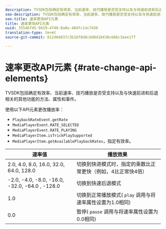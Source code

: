 ```yaml
---
description: TVSDK包括确定有效率、当前速率、技巧播放是否受支持以及与快速前进和后退相关的其他功能的方法、属性和事件。
seo-description: TVSDK包括确定有效率、当前速率、技巧播放是否受支持以及与快速前进和后退相关的其他功能的方法、属性和事件。
seo-title: 速率更改API元素
title: 速率更改API元素
uuid: 3554bf45-9419-4740-8a0e-484fc14c7436
translation-type: tm+mt
source-git-commit: 812d04037c3b18f8d8cdd0d18430c686c3eee1ff

---
```



# 速率更改API元素 {#rate-change-api-elements}

TVSDK包括确定有效率、当前速率、技巧播放是否受支持以及与快速前进和后退相关的其他功能的方法、属性和事件。

<!--<a id="section_E5D37C71323947E2AED8B866D9835E31"></a>-->

使用以下API元素更改播放率：

* `PlaybackRateEvent.getRate`
* `MediaPlayerEvent.RATE_SELECTED`
* `MediaPlayerEvent.RATE_PLAYING`
* `MediaPlayerItem.isTrickPlaySupported`
* `MediaPlayerItem.getAvailablePlaybackRates`，指定有效率。

| 速率值 | 播放效果 |
|---|---|
| 2.0, 4.0, 8.0, 16.0, 32.0, 64.0, 128.0 | 切换到快进模式时，指定的乘数比正常更快（例如，4比正常快4倍） |
| -2.0, -4.0, -8.0, -16.0, -32.0, -64.0 , -128.0 | 切换到快速后退模式 |
| 1.0 | 切换到正常播放模式( `play` 调用与将速率属性设置为1.0相同) |
| 0.0 | 暂停( `pause` 调用与将速率属性设置为0.0相同) |


